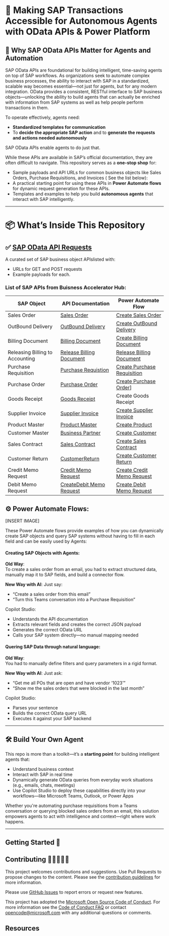 # 🤖 Making SAP Transactions Accessible for Autonomous Agents with OData APIs & Power Platform


## 🚀 Why SAP OData APIs Matter for Agents and Automation

SAP OData APIs are foundational for building intelligent, time-saving agents on top of SAP workflows. As organizations seek to automate complex business processes, the ability to interact with SAP in a standardized, scalable way becomes essential—not just for agents, but for any modern integration. OData provides a consistent, RESTful interface to SAP business objects—unlocking the ability to build agents that can actually be enriched with  information from SAP systems as well as help people perform transactions in them.

To operate effectively, agents need:

- **Standardized templates for communication**  
- To **decide the appropriate SAP action**  and to **generate the requests and actions needed autonomously**

 SAP OData APIs enable agents to do just that.

While these APIs are available in SAP’s official documentation, they are often difficult to navigate. This repository serves as a **one-stop shop** for:

- Sample payloads and API URLs for common business objects like Sales Orders, Purchase Requisitions, and Invoices ( See the list below):
- A practical starting point for using these APIs in **Power Automate flows**  for dynamic request generation for these APIs.
- Templates and examples to help you build **autonomous agents** that interact with SAP intelligently.

---

# 📦 What’s Inside This Repository<br>

## ✅ [SAP OData API Requests](https://github.com/Azure-Samples/sap-odata-api-guide-copilot/blob/main/SAP%20OData%20API%20Reference.md)<br>

A curated set of SAP business object APIslisted with:
- URLs for GET and POST requests
- Example payloads for each.
  

### List of SAP APIs from Buisness Accelerator Hub:

| **SAP Object** | **API Documentation** | **Power Automate Flow** |
|----------------|-----------------------|-------------------------|
| Sales Order | [Sales Order](https://github.com/Azure-Samples/sap-odata-api-guide-copilot/blob/main/Createsalesorder.zip) |[Create Sales Order](https://github.com/Azure-Samples/sap-odata-api-guide-copilot/blob/main/Createsalesorder.zip)|
| OutBound Delivery | [OutBound Delivery](https://github.com/noopurav/ordertocashsteps/tree/main?tab=readme-ov-file#deliver-the-goods-vl01n) | [Create OutBound Delivery](https://github.com/Azure-Samples/sap-odata-api-guide-copilot/blob/main/CreateOutboundDelivery.zip) |
| Billing Document | [Billing Document](https://github.com/noopurav/ordertocashsteps/tree/main?tab=readme-ov-file#billing-the-sales-order-vf01) | [Create Billing Document](https://github.com/Azure-Samples/sap-odata-api-guide-copilot/blob/main/Createsalesorder.zip) |
| Releasing Billing to Accounting | [Release Billing Document](https://github.com/noopurav/ordertocashsteps/tree/main#release-billing-document-to-fi-accounting-vf02) | [Release Billing Document](https://github.com/Azure-Samples/sap-odata-api-guide-copilot/blob/main/Createsalesorder.zip)|
| Purchase Requisition | [Purchase Requistion](https://github.com/noopurav/ordertocashsteps/tree/main?tab=readme-ov-file#purchase-requisition) | [Create Purchase Requisition](https://github.com/Azure-Samples/sap-odata-api-guide-copilot/blob/main/CreatePurchaseRequistion.zip)  | 
| Purchase Order | [Purchase Order](https://github.com/noopurav/ordertocashsteps/tree/main?tab=readme-ov-file#create-purchase-order) | [Create Purchase Order](https://github.com/noopurav/ordertocashsteps/blob/main/CreatePurchaseOrder.zip)] | 
| Goods Receipt |  [Goods Receipt](https://github.com/noopurav/ordertocashsteps/tree/main?tab=readme-ov-file#goods-receipt )   |   Create Goods Receipt  |
| Supplier Invoice | [Supplier Invoice]( https://github.com/noopurav/ordertocashsteps/tree/main?tab=readme-ov-file#supplier-invoice) | [Create Supplier Invoice](https://github.com/Azure-Samples/sap-odata-api-guide-copilot/blob/main/CreateSupplierInvoice.zip)|
| Product Master | [Product Master](https://github.com/noopurav/ordertocashsteps/tree/main?tab=readme-ov-file#manage-product-master-data) | [Create Product](https://github.com/Azure-Samples/sap-odata-api-guide-copilot/blob/main/CreateAproduct.zip)    |
| Customer Master |[ Business Partner](https://github.com/noopurav/ordertocashsteps/tree/main?tab=readme-ov-file#manage-customer-master-dat) |  [Create Customer](https://github.com/Azure-Samples/sap-odata-api-guide-copilot/blob/main/CreateACustomer.zip)  |
| Sales Contract | [Sales Contract](https://github.com/noopurav/ordertocashsteps/tree/main?tab=readme-ov-file#manage-sales-contracts) |    [Create Sales Contract](https://github.com/Azure-Samples/sap-odata-api-guide-copilot/blob/main/CreateSalesContract.zip)    |
| Customer Return | [CustomerReturn](https://github.com/noopurav/ordertocashsteps/tree/main?tab=readme-ov-file#-manage-customer-returns) | [Create Customer Return](https://github.com/Azure-Samples/sap-odata-api-guide-copilot/blob/main/CreateCustomerReturn.zip)  |
| Credit Memo Request | [Credit Memo Request](https://github.com/noopurav/ordertocashsteps/tree/main?tab=readme-ov-file#manage-credit-memo-requests)  |  [Create Credit Memo Request](https://github.com/Azure-Samples/sap-odata-api-guide-copilot/blob/main/CreditMemoRequest.zip)  |
| Debit Memo Request | [CreateDebit Memo Request](https://github.com/noopurav/ordertocashsteps/tree/main?tab=readme-ov-file#manage-debit-memo-requests) | [Create Debit Memo Request](https://github.com/Azure-Samples/sap-odata-api-guide-copilot/blob/main/CreateDebitmemoRequest.zip)  |


## ⚙️ Power Automate Flows:

[INSERT IMAGE] <br>

These Power Automate flows provide examples of how you can dynamically create SAP objects and query SAP systems without having to fill in each field and can be easily used by Agents: <br>
#### Creating SAP Objects with Agents:

**Old Way**:  
To create a sales order from an email, you had to extract structured data, manually map it to SAP fields, and build a connector flow.

**New Way with AI**: Just say:

- “Create a sales order from this email”  
- “Turn this Teams conversation into a Purchase Requisition”

Copilot Studio:

- Understands the API documentation  
- Extracts relevant fields and creates the correct JSON payload  
- Generates the correct OData URL  
- Calls your SAP system directly—no manual mapping needed

#### Quering SAP Data through natural language:

**Old Way**:  
You had to manually define filters and query parameters in a rigid format.

**New Way with AI**: Just ask:

- “Get me all POs that are open and have vendor ‘1023’”  
- “Show me the sales orders that were blocked in the last month”

Copilot Studio:

- Parses your sentence  
- Builds the correct OData query URL  
- Executes it against your SAP backend

---

## 🛠️ Build Your Own Agent

This repo is more than a toolkit—it’s a **starting point** for building intelligent agents that:

- Understand business context  
- Interact with SAP in real time  
- Dynamically generate OData queries from everyday work situations (e.g., emails, chats, meetings)  
- Use Copilot Studio to deploy these capabilities directly into your workflows—like Microsoft Teams, Outlook, or Power Apps  

Whether you're automating purchase requisitions from a Teams conversation or querying blocked sales orders from an email, this solution empowers agents to act with intelligence and context—right where work happens.

---



## Getting Started 🛫

## Contributing 👩🏼‍🤝‍👨🏽

This project welcomes contributions and suggestions. Use Pull Requests to propose changes to the content. Please see the [contribution guidelines](CONTRIBUTING.md) for more information.

Please use [GitHub Issues](https://github.com/Azure-Samples/sap-odata-api-guide-copilot/issues) to report errors or request new features.

This project has adopted the [Microsoft Open Source Code of Conduct](https://opensource.microsoft.com/codeofconduct/). For more information see the [Code of Conduct FAQ](https://opensource.microsoft.com/codeofconduct/faq/) or contact [opencode@microsoft.com](opencode@microsoft.com) with any additional questions or comments.

## Resources
